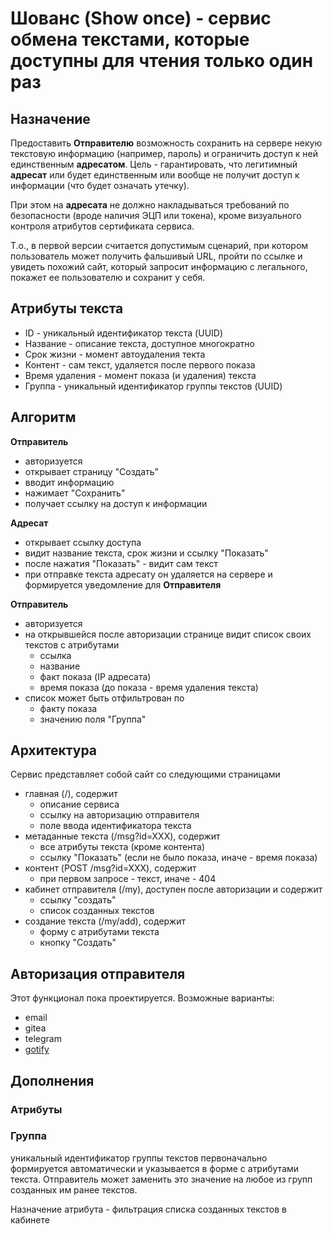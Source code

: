 # Шованс (Show once) - сервис обмена текстами, которые доступны для чтения только один раз

## Назначение

Предоставить **Отправителю** возможность сохранить на сервере некую текстовую информацию (например, пароль) и ограничить доступ к ней единственным **адресатом**.
Цель - гарантировать, что легитимный **адресат** или будет единственным или вообще не получит доступ к информации (что будет означать утечку).

При этом на **адресата** не должно накладываться требований по безопасности (вроде наличия ЭЦП или токена), кроме визуального контроля атрибутов сертификата сервиса.

Т.о., в первой версии считается допустимым сценарий, при котором пользователь может получить фальшивый URL, пройти по ссылке и увидеть похожий сайт, который запросит информацию с легального, покажет ее пользователю и сохранит у себя.

## Атрибуты текста

* ID - уникальный идентификатор текста (UUID)
* Название - описание текста, доступное многократно
* Срок жизни - момент автоудаления текта
* Контент - сам текст, удаляется после первого показа
* Время удаления - момент показа (и удаления) текста
* Группа - уникальный идентификатор группы текстов (UUID)

## Алгоритм

**Отправитель** 

* авторизуется
* открывает страницу "Создать"
* вводит информацию
* нажимает "Сохранить"
* получает ссылку на доступ к информации

**Адресат**

* открывает ссылку доступа
* видит название текста, срок жизни и ссылку "Показать"
* после нажатия "Показать" - видит сам текст
* при отправке текста адресату он удаляется на сервере и формируется уведомление для **Отправителя**

**Отправитель** 

* авторизуется
* на открывшейся после авторизации странице видит список своих текстов с атрибутами
  * ссылка
  * название
  * факт показа (IP адресата) 
  * время показа (до показа - время удаления текста)
* список может быть отфильтрован по
  * факту показа
  * значению поля "Группа"

## Архитектура

Сервис представляет собой сайт со следующими страницами
* главная (/), содержит
  * описание сервиса
  * ссылку на авторизацию отправителя
  * поле ввода идентификатора текста
* метаданные текста (/msg?id=XXX), содержит
  * все атрибуты текста (кроме контента)
  * ссылку "Показать" (если не было показа, иначе - время показа)
* контент (POST /msg?id=XXX), содержит
  * при первом запросе - текст, иначе - 404
* кабинет отправителя (/my), доступен после авторизации и содержит
  * ссылку "создать"
  * список созданных текстов
* создание текста (/my/add), содержит
  * форму с атрибутами текста
  * кнопку "Создать"

## Авторизация отправителя

Этот функционал пока проектируется. Возможные варианты:

* email
* gitea
* telegram
* [gotify](https://gotify.net/)


## Дополнения

### Атрибуты

### Группа

уникальный идентификатор группы текстов первоначально формируется автоматически и указывается в форме с атрибутами текста. Отправитель может заменить это значение на любое из групп созданных им ранее текстов.

Назначение атрибута - фильтрация списка созданных текстов в кабинете
